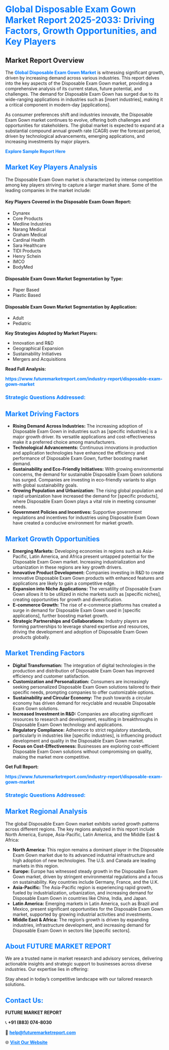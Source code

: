 <h1 style="color: #007BFF;">Global Disposable Exam Gown Market Report 2025-2033: Driving Factors, Growth Opportunities, and Key Players</h1>

<section id="overview">
<h2>Market Report Overview</h2>
<p>The <a href="https://www.futuremarketreport.com/industry-report/disposable-exam-gown-market" style="color: #007BFF; text-decoration: none;"><strong>Global Disposable Exam Gown Market</strong></a> is witnessing significant growth, driven by increasing demand across various industries. This report delves into the key aspects of the Disposable Exam Gown market, providing a comprehensive analysis of its current status, future potential, and challenges. The demand for Disposable Exam Gown has surged due to its wide-ranging applications in industries such as [insert industries], making it a critical component in modern-day [applications].</p>
<p>As consumer preferences shift and industries innovate, the Disposable Exam Gown market continues to evolve, offering both challenges and opportunities for stakeholders. The global market is expected to expand at a substantial compound annual growth rate (CAGR) over the forecast period, driven by technological advancements, emerging applications, and increasing investments by major players.</p>
</section>

<section id="overview">
<p><a href="https://www.futuremarketreport.com/request-sample/reportId=79218" style="color: #007BFF; text-decoration: none;"><strong>Explore Sample Report Here</strong></a></p>
</section>

<section id="key-players">
<h2 style="color: #007BFF;">Market Key Players Analysis</h2>
<p>The Disposable Exam Gown market is characterized by intense competition among key players striving to capture a larger market share. Some of the leading companies in the market include:</p>
<h4>Key Players Covered in the Disposable Exam Gown Report:</h4>
<ul><li>Dynarex</li><li>Core Products</li><li>Medline Industries</li><li>Narang Medical</li><li>Graham Medical</li><li>Cardinal Health</li><li>Sara Healthcare</li><li>TIDI Products</li><li>Henry Schein</li><li>IMCO</li><li>BodyMed</li></ul>
<h4>Disposable Exam Gown Market Segmentation by Type:</h4>
<ul><li>Paper Based</li><li>Plastic Based</li></ul>

<h4>Disposable Exam Gown Market Segmentation by Application:</h4>
<ul><li>Adult</li><li>Pediatric</li></ul>
<p><strong>Key Strategies Adopted by Market Players:</strong></p>
<ul>
<li>Innovation and R&D</li>
<li>Geographical Expansion</li>
<li>Sustainability Initiatives</li>
<li>Mergers and Acquisitions</li>
</ul>
</section>

<section>
<p><strong>Read Full Analysis: </strong></p><a href="https://www.futuremarketreport.com/industry-report/disposable-exam-gown-market" style="color: #007BFF; text-decoration: none;"><strong>https://www.futuremarketreport.com/industry-report/disposable-exam-gown-market</strong></a>
<h3 style="color: #007BFF;">Strategic Questions Addressed:</h3>
</section>

<section id="driving-factors">
<h2 style="color: #007BFF;">Market Driving Factors</h2>
<ul>
<li><strong>Rising Demand Across Industries:</strong> The increasing adoption of Disposable Exam Gown in industries such as [specific industries] is a major growth driver. Its versatile applications and cost-effectiveness make it a preferred choice among manufacturers.</li>
<li><strong>Technological Advancements:</strong> Continuous innovations in production and application technologies have enhanced the efficiency and performance of Disposable Exam Gown, further boosting market demand.</li>
<li><strong>Sustainability and Eco-Friendly Initiatives:</strong> With growing environmental concerns, the demand for sustainable Disposable Exam Gown solutions has surged. Companies are investing in eco-friendly variants to align with global sustainability goals.</li>
<li><strong>Growing Population and Urbanization:</strong> The rising global population and rapid urbanization have increased the demand for [specific products], where Disposable Exam Gown plays a vital role in meeting consumer needs.</li>
<li><strong>Government Policies and Incentives:</strong> Supportive government regulations and incentives for industries using Disposable Exam Gown have created a conducive environment for market growth.</li>
</ul>
</section>

<section id="growth-opportunities">
<h2 style="color: #007BFF;">Market Growth Opportunities</h2>
<ul>
<li><strong>Emerging Markets:</strong> Developing economies in regions such as Asia-Pacific, Latin America, and Africa present untapped potential for the Disposable Exam Gown market. Increasing industrialization and urbanization in these regions are key growth drivers.</li>
<li><strong>Innovative Product Development:</strong> Companies investing in R&D to create innovative Disposable Exam Gown products with enhanced features and applications are likely to gain a competitive edge.</li>
<li><strong>Expansion into Niche Applications:</strong> The versatility of Disposable Exam Gown allows it to be utilized in niche markets such as [specific niches], creating opportunities for growth and diversification.</li>
<li><strong>E-commerce Growth:</strong> The rise of e-commerce platforms has created a surge in demand for Disposable Exam Gown used in [specific applications], further boosting market growth.</li>
<li><strong>Strategic Partnerships and Collaborations:</strong> Industry players are forming partnerships to leverage shared expertise and resources, driving the development and adoption of Disposable Exam Gown products globally.</li>
</ul>
</section>

<section id="trending-factors">
<h2 style="color: #007BFF;">Market Trending Factors</h2>
<ul>
<li><strong>Digital Transformation:</strong> The integration of digital technologies in the production and distribution of Disposable Exam Gown has improved efficiency and customer satisfaction.</li>
<li><strong>Customization and Personalization:</strong> Consumers are increasingly seeking personalized Disposable Exam Gown solutions tailored to their specific needs, prompting companies to offer customizable options.</li>
<li><strong>Sustainability and Circular Economy:</strong> The push towards a circular economy has driven demand for recyclable and reusable Disposable Exam Gown solutions.</li>
<li><strong>Increased Investment in R&D:</strong> Companies are allocating significant resources to research and development, resulting in breakthroughs in Disposable Exam Gown technology and applications.</li>
<li><strong>Regulatory Compliance:</strong> Adherence to strict regulatory standards, particularly in industries like [specific industries], is influencing product development and quality in the Disposable Exam Gown market.</li>
<li><strong>Focus on Cost-Effectiveness:</strong> Businesses are exploring cost-efficient Disposable Exam Gown solutions without compromising on quality, making the market more competitive.</li>
</ul>
</section>

<section>
<p><strong>Get Full Report: </strong></p><a href="https://www.futuremarketreport.com/industry-report/disposable-exam-gown-market" style="color: #007BFF; text-decoration: none;"><strong>https://www.futuremarketreport.com/industry-report/disposable-exam-gown-market</strong></a>
<h3 style="color: #007BFF;">Strategic Questions Addressed:</h3>
</section>


<section id="regional-analysis">
<h2 style="color: #007BFF;">Market Regional Analysis</h2>
<p>The global Disposable Exam Gown market exhibits varied growth patterns across different regions. The key regions analyzed in this report include North America, Europe, Asia-Pacific, Latin America, and the Middle East & Africa:</p>
<ul>
<li><strong>North America:</strong> This region remains a dominant player in the Disposable Exam Gown market due to its advanced industrial infrastructure and high adoption of new technologies. The U.S. and Canada are leading markets in this region.</li>
<li><strong>Europe:</strong> Europe has witnessed steady growth in the Disposable Exam Gown market, driven by stringent environmental regulations and a focus on sustainability. Key countries include Germany, France, and the U.K.</li>
<li><strong>Asia-Pacific:</strong> The Asia-Pacific region is experiencing rapid growth, fueled by industrialization, urbanization, and increasing demand for Disposable Exam Gown in countries like China, India, and Japan.</li>
<li><strong>Latin America:</strong> Emerging markets in Latin America, such as Brazil and Mexico, present significant opportunities for the Disposable Exam Gown market, supported by growing industrial activities and investments.</li>
<li><strong>Middle East & Africa:</strong> The region’s growth is driven by expanding industries, infrastructure development, and increasing demand for Disposable Exam Gown in sectors like [specific sectors].</li>
</ul>
</section>

<footer>
<h2 style="color: #007BFF;">About FUTURE MARKET REPORT</h2>
<p>We are a trusted name in market research and advisory services, delivering actionable insights and strategic support to businesses across diverse industries. Our expertise lies in offering:</p>

<p>Stay ahead in today’s competitive landscape with our tailored research solutions.</p>

<h2 style="color: #007BFF;">Contact Us:</h2>
<p><strong>FUTURE MARKET REPORT</strong></p>
<p>📞 <strong>+91 (883) 074-8030</strong></p>
<p>📧 <strong><a href="mailto:help@futuremarketreport.com" style="color: #007BFF;">help@futuremarketreport.com</a></strong></p>
<p>🌐 <strong><a href="https://www.futuremarketreport.com/" style="color: #007BFF;">Visit Our Website</a></strong></p>
</footer>